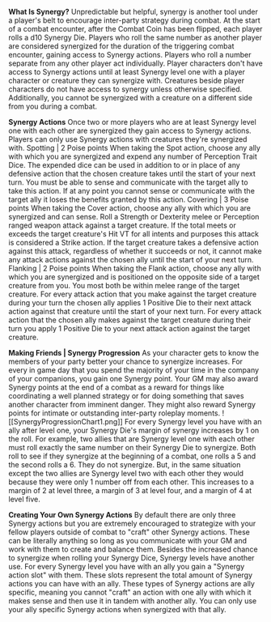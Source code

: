 **What Is Synergy?**
	Unpredictable but helpful, synergy is another tool under a player's belt to encourage inter-party strategy during combat. At the start of a combat encounter, after the Combat Coin has been flipped, each player rolls a d10 Synergy Die. Players who roll the same number as another player are considered synergized for the duration of the triggering combat encounter, gaining access to Synergy actions. Players who roll a number separate from any other player act individually. Player characters don't have access to Synergy actions until at least Synergy level one with a player character or creature they can synergize with. Creatures beside player characters do not have access to synergy unless otherwise specified. Additionally, you cannot be synergized with a creature on a different side from you during a combat.

**Synergy Actions**
	Once two or more players who are at least Synergy level one with each other are synergized they gain access to Synergy actions. Players can only use Synergy actions with creatures they're synergized with.
Spotting | 2 Poise points
	When taking the Spot action, choose any ally with which you are synergized and expend any number of Perception Trait Dice. The expended dice can be used in addition to or in place of any defensive action that the chosen creature takes until the start of your next turn. You must be able to sense and communicate with the target ally to take this action. If at any point you cannot sense or communicate with the target ally it loses the benefits granted by this action.
Covering | 3 Poise points
	When taking the Cover action, choose any ally with which you are synergized and can sense. Roll a Strength or Dexterity melee or Perception ranged weapon attack against a target creature. If the total meets or exceeds the target creature's Hit VT for all intents and purposes this attack is considered a Strike action. If the target creature takes a defensive action against this attack, regardless of whether it succeeds or not, it cannot make any attack actions against the chosen ally until the start of your next turn.
Flanking | 2 Poise points
	When taking the Flank action, choose any ally with which you are synergized and is positioned on the opposite side of a target creature from you. You most both be within melee range of the target creature. For every attack action that you make against the target creature during your turn the chosen ally applies 1 Positive Die to their next attack action against that creature until the start of your next turn. For every attack action that the chosen ally makes against the target creature during their turn you apply 1 Positive Die to your next attack action against the target creature.

**Making Friends | Synergy Progression**
	As your character gets to know the members of your party better your chance to synergize increases. For every in game day that you spend the majority of your time in the company of your companions, you gain one Synergy point. Your GM may also award Synergy points at the end of a combat as a reward for things like coordinating a well planned strategy or for doing something that saves another character from imminent danger. They might also reward Synergy points for intimate or outstanding inter-party roleplay moments.
![[SynergyProgressionChart1.png]]
	For every Synergy level you have with an ally after level one, your Synergy Die's margin of synergy increases by 1 on the roll. For example, two allies that are Synergy level one with each other must roll exactly the same number on their Synergy Die to synergize. Both roll to see if they synergize at the beginning of a combat, one rolls a 5 and the second rolls a 6. They do not synergize. But, in the same situation except the two allies are Synergy level two with each other they would because they were only 1 number off from each other. This increases to a margin of 2 at level three, a margin of 3 at level four, and a margin of 4 at level five.

**Creating Your Own Synergy Actions**
	By default there are only three Synergy actions but you are extremely encouraged to strategize with your fellow players outside of combat to "craft" other Synergy actions. These can be literally anything so long as you communicate with your GM and work with them to create and balance them. Besides the increased chance to synergize when rolling your Synergy Dice, Synergy levels have another use. For every Synergy level you have with an ally you gain a "Synergy action slot" with them. These slots represent the total amount of Synergy actions you can have with an ally. These types of Synergy actions are ally specific, meaning you cannot "craft" an action with one ally with which it makes sense and then use it in tandem with another ally. You can only use your ally specific Synergy actions when synergized with that ally.